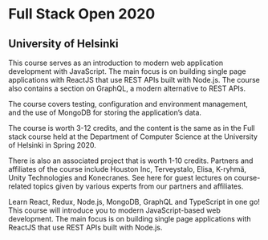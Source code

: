 # Full Stack Open 2020
## University of Helsinki
This course serves as an introduction to modern web application development with JavaScript. The main focus is on building single page applications with ReactJS that use REST APIs built with Node.js. The course also contains a section on GraphQL, a modern alternative to REST APIs. 

The course covers testing, configuration and environment management, and the use of MongoDB for storing the application’s data. 

The course is worth 3-12 credits, and the content is the same as in the Full stack course held at the Department of Computer Science at the University of Helsinki in Spring 2020.

There is also an associated project that is worth 1-10 credits. Partners and affiliates of the course include Houston Inc, Terveystalo, Elisa, K-ryhmä, Unity Technologies and Konecranes. See here for guest lectures on course-related topics given by various experts from our partners and affiliates.

Learn React, Redux, Node.js, MongoDB, GraphQL and TypeScript in one go! This course will introduce you to modern JavaScript-based web development. The main focus is on building single page applications with ReactJS that use REST APIs built with Node.js.
